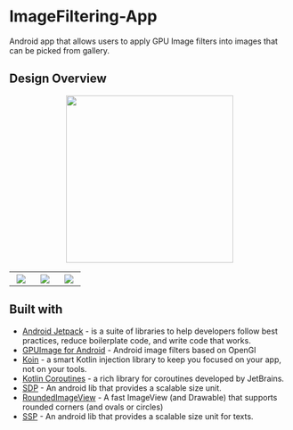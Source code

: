 # ImageFiltering-App

Android app that allows users to apply GPU Image filters into images that can be picked from gallery. 

## Design Overview

<p align="center">
  <img src="https://user-images.githubusercontent.com/83513508/151923760-ed1d6e9e-1639-4098-9131-7f740dec35c5.jpg" width="300"><br>
</p>

<table width="100%">
  <tr>
    <th width="25%"><img src="(https://user-images.githubusercontent.com/83513508/151923768-81469e8f-ab58-4ac3-8dd8-e76fcdfc656d.jpg"</th>
    <th width="25%"><img src="https://user-images.githubusercontent.com/83513508/151923772-0b16bd6d-e8ee-4895-94a0-2d107f607600.jpg"</th>
    <th width="25%"><img src="https://user-images.githubusercontent.com/83513508/151923776-95631bd8-b235-4321-a03b-b6689ab23c2a.jpg"</th>
  </tr>
</table>

## Built with
* [Android Jetpack](https://developer.android.com/jetpack) - is a suite of libraries to help developers follow best practices, reduce boilerplate code, and write code that works.
* [GPUImage for Android](https://github.com/cats-oss/android-gpuimage) - Android image filters based on OpenGl
* [Koin](https://insert-koin.io/) - a smart Kotlin injection library to keep you focused on your app, not on your tools.
* [Kotlin Coroutines](https://kotlinlang.org/docs/coroutines-guide.html) - a rich library for coroutines developed by JetBrains.
* [SDP](https://github.com/intuit/sdp) - An android lib that provides a scalable size unit.
* [RoundedImageView](https://github.com/vinc3m1/RoundedImageView) - A fast ImageView (and Drawable) that supports rounded corners (and ovals or circles) 
* [SSP](https://github.com/intuit/ssp) - An android lib that provides a scalable size unit for texts.

